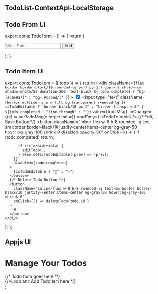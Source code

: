 ## TodoList-ContextApi-LocalStorage

## Todo From UI
export const TodoForm = () => {
  return (
    <form className="flex">
      <input
        type="text"
        placeholder="Write Todo..."
        className="w-full border border-black/10 rounded-l-lg px-3 outline-none duration-150 bg-white/20 py-1.5"
      />
      <button
        type="submit"
        className="rounded-r-lg px-3 py-1 bg-green-600 text-white shrink-0"
      >
        Add
      </button>
    </form>
  );
}

## Todo Item UI
export const TodoItem = ({ todo }) => {
  return (
    <div
      className={`flex border border-black/10 rounded-lg px-3 py-1.5 gap-x-3 shadow-sm shadow-white/50 duration-300  text-black ${
        todo.completed ? "bg-[#c6e9a7]" : "bg-[#ccbed7]"
      }`}
    >
      <input
        type="checkbox"
        className="cursor-pointer"
        checked={todo.completed}
        onChange={toggleCompleted}
      />
      <input
        type="text"
        className={`border outline-none w-full bg-transparent rounded-lg ${
          isTodoEditable ? "border-black/10 px-2" : "border-transparent"
        } ${todo.completed ? "line-through" : ""}`}
        value={todoMsg}
        onChange={(e) => setTodoMsg(e.target.value)}
        readOnly={!isTodoEditable}
      />
      {/* Edit, Save Button */}
      <button
        className="inline-flex w-8 h-8 rounded-lg text-sm border border-black/10 justify-center items-center bg-gray-50 hover:bg-gray-100 shrink-0 disabled:opacity-50"
        onClick={() => {
          if (todo.completed) return;

          if (isTodoEditable) {
            editTodo();
          } else setIsTodoEditable((prev) => !prev);
        }}
        disabled={todo.completed}
      >
        {isTodoEditable ? "📁" : "✏️"}
      </button>
      {/* Delete Todo Button */}
      <button
        className="inline-flex w-8 h-8 rounded-lg text-sm border border-black/10 justify-center items-center bg-gray-50 hover:bg-gray-100 shrink-0"
        onClick={() => deleteTodo(todo.id)}
      >
        ❌
      </button>
    </div>
  );
};


## Appjs UI
<div className="bg-[#172842] min-h-screen py-8">
  <div className="w-full max-w-2xl mx-auto shadow-md rounded-lg px-4 py-3 text-white">
    <h1 className="text-2xl font-bold text-center mb-8 mt-2">
      Manage Your Todos
    </h1>
    <div className="mb-4">{/* Todo form goes here */}</div>
    <div className="flex flex-wrap gap-y-3">
      {/*Loop and Add TodoItem here */}
    </div>
  </div>
</div>;
